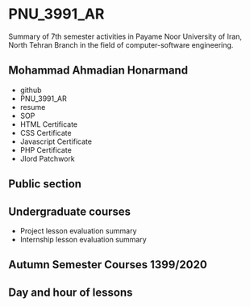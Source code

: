 # PNU_3991_AR
Summary of 7th semester activities in Payame Noor University of Iran, North Tehran Branch in the field of computer-software engineering.
## Mohammad Ahmadian Honarmand
* github
* PNU_3991_AR
* resume
* SOP
* HTML Certificate
* CSS Certificate
* Javascript Certificate
* PHP Certificate
* Jlord Patchwork
## Public section
## Undergraduate courses
* Project lesson evaluation summary
* Internship lesson evaluation summary
## Autumn Semester Courses 1399/2020
## Day and hour of lessons
